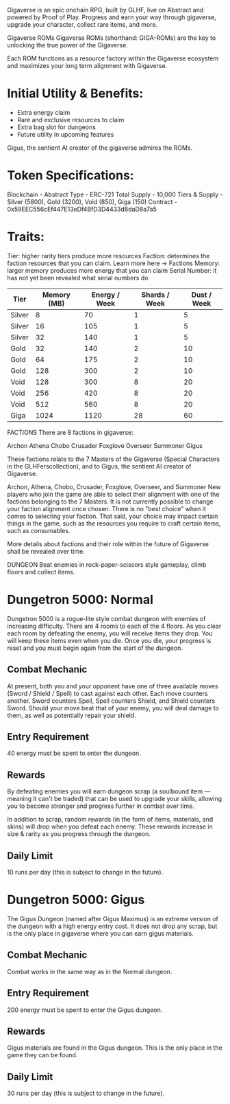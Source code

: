 Gigaverse is an epic onchain RPG, built by GLHF, live on Abstract and powered by Proof of Play. Progress and earn your way through gigaverse, upgrade your character, collect rare items, and more.

Gigaverse ROMs
Gigaverse ROMs (shorthand: GIGA-ROMs) are the key to unlocking the true power of the Gigaverse.

Each ROM functions as a resource factory within the Gigaverse ecosystem and maximizes your long term alignment with Gigaverse.

# Initial Utility & Benefits:

- Extra energy claim
- Rare and exclusive resources to claim
- Extra bag slot for dungeons
- Future utility in upcoming features

Gigus, the sentient AI creator of the gigaverse admires the ROMs.

# Token Specifications:

Blockchain - Abstract
Type - ERC-721
Total Supply - 10,000
Tiers & Supply - Silver (5800), Gold (3200), Void (850), Giga (150)
Contract - 0x59EEC556cEf447E13eDf4BfD3D4433d8daD8a7a5

# Traits:

Tier: higher rarity tiers produce more resources
Faction: determines the faction resources that you can claim. Learn more here -> Factions
Memory: larger memory produces more energy that you can claim
Serial Number: it has not yet been revealed what serial numbers do

| **Tier** | **Memory (MB)** | **Energy / Week** | **Shards / Week** | **Dust / Week** |
| -------- | --------------- | ----------------- | ----------------- | --------------- |
| Silver   | 8               | 70                | 1                 | 5               |
| Silver   | 16              | 105               | 1                 | 5               |
| Silver   | 32              | 140               | 1                 | 5               |
| Gold     | 32              | 140               | 2                 | 10              |
| Gold     | 64              | 175               | 2                 | 10              |
| Gold     | 128             | 300               | 2                 | 10              |
| Void     | 128             | 300               | 8                 | 20              |
| Void     | 256             | 420               | 8                 | 20              |
| Void     | 512             | 560               | 8                 | 20              |
| Giga     | 1024            | 1120              | 28                | 60              |

FACTIONS
There are 8 factions in gigaverse:

Archon
Athena
Chobo
Crusader
Foxglove
Overseer
Summoner
Gigus

These factions relate to the 7 Masters of the Gigaverse (Special Characters in the GLHFerscollection), and to Gigus, the sentient AI creator of Gigaverse.

Archon, Athena, Chobo, Crusader, Foxglove, Overseer, and Summoner
New players who join the game are able to select their alignment with one of the factions belonging to the 7 Masters. It is not currently possible to change your faction alignment once chosen.
There is no "best choice" when it comes to selecting your faction. That said, your choice may impact certain things in the game, such as the resources you require to craft certain items, such as consumables.

More details about factions and their role within the future of Gigaverse shall be revealed over time.

DUNGEON
Beat enemies in rock-paper-scissors style gameplay, climb floors and collect items.

# Dungetron 5000: Normal

Dungetron 5000 is a rogue-lite style combat dungeon with enemies of increasing difficulty.
There are 4 rooms to each of the 4 floors.
As you clear each room by defeating the enemy, you will receive items they drop.
You will keep these items even when you die.
Once you die, your progress is reset and you must begin again from the start of the dungeon.

## Combat Mechanic

At present, both you and your opponent have one of three available moves (Sword / Shield / Spell) to cast against each other.
Each move counters another.
Sword counters Spell, Spell counters Shield, and Shield counters Sword.
Should your move beat that of your enemy, you will deal damage to them, as well as potentially repair your shield.

## Entry Requirement

40 energy must be spent to enter the dungeon.

## Rewards

By defeating enemies you will earn dungeon scrap (a soulbound item — meaning it can't be traded) that can be used to upgrade your skills, allowing you to become stronger and progress further in combat over time.

In addition to scrap, random rewards (in the form of items, materials, and skins) will drop when you defeat each enemy. These rewards increase in size & rarity as you progress through the dungeon.

## Daily Limit

10 runs per day (this is subject to change in the future).

# Dungetron 5000: Gigus

The Gigus Dungeon (named after Gigus Maximus) is an extreme version of the dungeon with a high energy entry cost. It does not drop any scrap, but is the only place in gigaverse where you can earn gigus materials.

## Combat Mechanic

Combat works in the same way as in the Normal dungeon.

## Entry Requirement

200 energy must be spent to enter the Gigus dungeon.

## Rewards

Gigus materials are found in the Gigus dungeon. This is the only place in the game they can be found.

## Daily Limit

30 runs per day (this is subject to change in the future).
